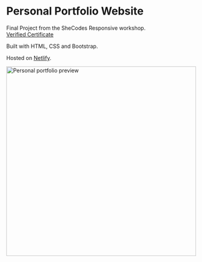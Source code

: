 # Personal Portfolio Website

Final Project from the SheCodes Responsive workshop.
<br /> [Verified Certificate](https://www.shecodes.io/certificates/c8c795b9043726d5311122ac2ce45a50)

Built with HTML, CSS and Bootstrap.
 
Hosted on [Netlify](https://vibrant-varahamihira-10fe2d.netlify.app/).

[<img src="https://awesomescreenshot.s3.amazonaws.com/image/2632137/16281970-c01c12c2e93a9da285ec481fd1723d40.png?X-Amz-Algorithm=AWS4-HMAC-SHA256&X-Amz-Credential=AKIAJSCJQ2NM3XLFPVKA%2F20211106%2Fus-east-1%2Fs3%2Faws4_request&X-Amz-Date=20211106T203133Z&X-Amz-Expires=28800&X-Amz-SignedHeaders=host&X-Amz-Signature=80894dafb6d9462fb6034384fba4d8f0d5df5cb78e35b2229ea9ac5821b1eb0a" alt="Personal portfolio preview" width="500">](https://vibrant-varahamihira-10fe2d.netlify.app/)
